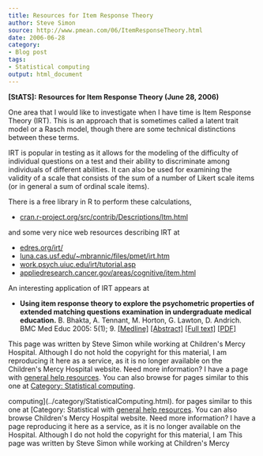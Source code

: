 ```yaml
---
title: Resources for Item Response Theory
author: Steve Simon
source: http://www.pmean.com/06/ItemResponseTheory.html
date: 2006-06-28
category:
- Blog post
tags:
- Statistical computing
output: html_document
---
```

**[StATS]:** **Resources for Item Response Theory
(June 28, 2006)**

One area that I would like to investigate when I have time is Item
Response Theory (IRT). This is an approach that is sometimes called a
latent trait model or a Rasch model, though there are some technical
distinctions between these terms.

IRT is popular in testing as it allows for the modeling of the
difficulty of individual questions on a test and their ability to
discriminate among individuals of different abilities. It can also be
used for examining the validity of a scale that consists of the sum of a
number of Likert scale items (or in general a sum of ordinal scale
items).

There is a free library in R to perform these calculations,

-   [cran.r-project.org/src/contrib/Descriptions/ltm.html](http://cran.r-project.org/src/contrib/Descriptions/ltm.html)

and some very nice web resources describing IRT at

-   [edres.org/irt/](http://edres.org/irt/)
-   [luna.cas.usf.edu/\~mbrannic/files/pmet/irt.htm](http://luna.cas.usf.edu/~mbrannic/files/pmet/irt.htm)
-   [work.psych.uiuc.edu/irt/tutorial.asp](http://work.psych.uiuc.edu/irt/tutorial.asp)
-   [appliedresearch.cancer.gov/areas/cognitive/item.html](http://appliedresearch.cancer.gov/areas/cognitive/item.html)

An interesting application of IRT appears at

-   **Using item response theory to explore the psychometric properties
    of extended matching questions examination in undergraduate medical
    education.** B. Bhakta, A. Tennant, M. Horton, G. Lawton, D.
    Andrich. BMC Med Educ 2005: 5(1); 9.
    [\[Medline\]](http://www.ncbi.nlm.nih.gov/entrez/query.fcgi?cmd=Retrieve&db=PubMed&list_uids=15752421&dopt=Abstract)
    [\[Abstract\]](http://www.biomedcentral.com/1472-6920/5/9/abstract)
    [\[Full text\]](http://www.biomedcentral.com/1472-6920/5/9)
    [\[PDF\]](http://www.biomedcentral.com/content/pdf/1472-6920-5-9.pdf)

This page was written by Steve Simon while working at Children\'s Mercy
Hospital. Although I do not hold the copyright for this material, I am
reproducing it here as a service, as it is no longer available on the
Children\'s Mercy Hospital website. Need more information? I have a page
with [general help resources](../GeneralHelp.html). You can also browse
for pages similar to this one at [Category: Statistical
computing](../category/StatisticalComputing.html).
<!---More--->
computing](../category/StatisticalComputing.html).
for pages similar to this one at [Category: Statistical
with [general help resources](../GeneralHelp.html). You can also browse
Children\'s Mercy Hospital website. Need more information? I have a page
reproducing it here as a service, as it is no longer available on the
Hospital. Although I do not hold the copyright for this material, I am
This page was written by Steve Simon while working at Children\'s Mercy

<!---Do not use
**[StATS]:** **Resources for Item Response Theory
This page was written by Steve Simon while working at Children\'s Mercy
Hospital. Although I do not hold the copyright for this material, I am
reproducing it here as a service, as it is no longer available on the
Children\'s Mercy Hospital website. Need more information? I have a page
with [general help resources](../GeneralHelp.html). You can also browse
for pages similar to this one at [Category: Statistical
computing](../category/StatisticalComputing.html).
--->

